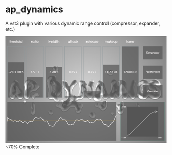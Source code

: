# ap_dynamics
A vst3 plugin with various dynamic range control (compressor, expander, etc.)

![Plugin Image](Screenshots/v1.png "interface")
~70% Complete
